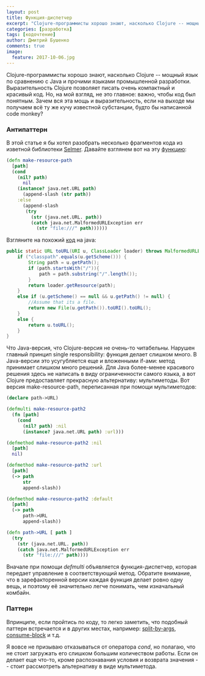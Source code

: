 ```yaml
---
layout: post
title: Функция-диспетчер
excerpt: "Clojure-программисты хорошо знают, насколько Clojure -- мощный язык по сравнению с Java и прочими языками промышленной разработки. Выразительность Clojure позволяет писать очень компактный и красивый код. Но, на мой взгляд, не это главное: важно, чтобы код был понятным. Зачем вся эта мощь и выразительность, если на выходе мы получаем всё ту же кучу известной субстанции, будто бы написанной code monkey?"
categories: [разработка]
tags: [кодочтение]
author: Дмитрий Бушенко
comments: true
image:
  feature: 2017-10-06.jpg
---
```


Clojure-программисты хорошо знают, насколько Clojure -- мощный язык по сравнению с Java и прочими языками промышленной разработки. Выразительность Clojure позволяет писать очень компактный и красивый код. Но, на мой взгляд, не это главное: важно, чтобы код был понятным. Зачем вся эта мощь и выразительность, если на выходе мы получаем всё ту же кучу известной субстанции, будто бы написанной code monkey?

### Антипаттерн

В этой статье я бы хотел разобрать несколько фрагментов кода из изветной библиотеки [Selmer](https://github.com/yogthos/Selmer/). Давайте взглянем вот на эту [функцию](https://github.com/yogthos/Selmer/blob/master/src/selmer/parser.clj):

```clojure
(defn make-resource-path
  [path]
  (cond
    (nil? path)
      nil
    (instance? java.net.URL path)
      (append-slash (str path))
    :else
      (append-slash
       (try
         (str (java.net.URL. path))
         (catch java.net.MalformedURLException err
           (str "file:///" path))))))
```

Взгляните на похожий [код](https://stackoverflow.com/questions/861500/url-to-load-resources-from-the-classpath-in-java) на java:

```java
public static URL toURL(URI u, ClassLoader loader) throws MalformedURLException {
    if ("classpath".equals(u.getScheme())) {
        String path = u.getPath();
        if (path.startsWith("/")){
            path = path.substring("/".length());
        }
        return loader.getResource(path);
    }
    else if (u.getScheme() == null && u.getPath() != null) {
        //Assume that its a file.
        return new File(u.getPath()).toURI().toURL();
    }
    else {
        return u.toURL();
    }
}
```

Что Java-версия, что Clojure-версия не очень-то читабельны. Нарушен главный принцип single responsibility: функция делает слишком много. В Java-версии это усугубляется еще и вложенными if-ами: метод принимает слишком много решений. Для Java более-менее красивого решения здесь не написать в виду ограниченности самого языка, а вот Clojure предоставляет прекрасную альтернативу: мультиметоды. Вот версия make-resource-path, переписанная при помощи мультиметодов:

```clojure
(declare path->URL)

(defmulti make-resource-path2
  (fn [path]
    (cond
      (nil? path) :nil
      (instance? java.net.URL path) :url)))

(defmethod make-resource-path2 :nil
  [path]
  nil)

(defmethod make-resource-path2 :url
  [path]
  (-> path
      str
      append-slash))

(defmethod make-resource-path2 :default
  [path]
  (-> path
      path->URL
      append-slash))

(defn path->URL [ path ]
  (try
    (str (java.net.URL. path))
    (catch java.net.MalformedURLException err
      (str "file:///" path))))
```

Вначале при помощи *defmulti* объявляется функция-диспетчер, которая передает управление в соответствующий метод. Обратите внимание, что в зарефакторенной версии каждая функция делает ровно одну вещь, и поэтому её значительно легче понимать, чем изначальный комбайн.

### Паттерн

Впринципе, если пройтись по коду, то легко заметить, что подобный паттерн встречается и в других местах, например: [split-by-args](https://github.com/yogthos/Selmer/blob/master/src/selmer/util.clj), [consume-block](https://github.com/yogthos/Selmer/blob/master/src/selmer/template_parser.clj) и т.д.

Я вовсе не призываю отказываться от оператора *cond*, но полагаю, что не стоит загружать его слишком большим количеством работы. Если он делает еще что-то, кроме распознавания условия и возврата значения -- стоит рассмотреть альтернативу в виде мультиметода.
